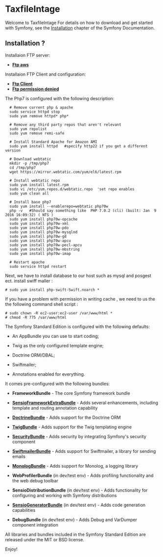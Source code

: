 TaxfileIntage
========================

Welcome to TaxfileIntage 
For details on how to download and get started with Symfony, see the
[Installation][1] chapter of the Symfony Documentation.

Installation ?
--------------
 
  Installaion FTP server:
  * [**Ftp aws**][14]
  
  Installaion FTP Client  and configuration: 
  * [**Ftp Client**][15]
  * [**Ftp  permission denied**][16]
  
  The Php7 is configured with the following description:
  
      # Remove current php & apache
      sudo service httpd stop
      sudo yum remove httpd* php* 
      
      # Remove any third party repos that aren't relevant
      sudo yum repolist
      sudo yum remove remi-safe
      
      # Install Standard Apache for Amazon AMI
      sudo yum install httpd   #specify http22 if you get a different version
      
      # Download webtatic
      mkdir -p /tmp/php7
      cd /tmp/php7
      wget https://mirror.webtatic.com/yum/el6/latest.rpm
      
      # Install webtatic repo
      sudo yum install latest.rpm
      sudo vi /etc/yum.repos.d/webtatic.repo  'set repo enables
      sudo yum clean all
      
      # Install base php7
      sudo yum install --enablerepo=webtatic php70w
      php -v   #Should say something like  PHP 7.0.2 (cli) (built: Jan  9 2016 16:09:32) ( NTS )
      sudo yum install php70w-opcache
      sudo yum install php70w-xml
      sudo yum install php70w-pdo
      sudo yum install php70w-mysqlnd
      sudo yum install php70w-gd
      sudo yum install php70w-apcu
      sudo yum install php70w-pecl-apcu
      sudo yum install php70w-mbstring
      sudo yum install php70w-imap
      
      # Restart apache
      sudo service httpd restart
      
   Next, we have to install database to our host such as mysql  and posgest ect.
   install swiff maller :  
    
    # sudo yum install php-swift-Swift.noarch * 
   If you have a problem with permission in writing cache , we need to us the the following command shell script :  
   
    # sudo chown -R ec2-user:ec2-user /var/www/html * 
    # chmod -R 775 /var/www/html 
   

  
  

The Symfony Standard Edition is configured with the following defaults:

  * An AppBundle you can use to start coding;

  * Twig as the only configured template engine;

  * Doctrine ORM/DBAL;

  * Swiftmailer;

  * Annotations enabled for everything.

It comes pre-configured with the following bundles:

  * **FrameworkBundle** - The core Symfony framework bundle

  * [**SensioFrameworkExtraBundle**][6] - Adds several enhancements, including
    template and routing annotation capability

  * [**DoctrineBundle**][7] - Adds support for the Doctrine ORM

  * [**TwigBundle**][8] - Adds support for the Twig templating engine

  * [**SecurityBundle**][9] - Adds security by integrating Symfony's security
    component

  * [**SwiftmailerBundle**][10] - Adds support for Swiftmailer, a library for
    sending emails

  * [**MonologBundle**][11] - Adds support for Monolog, a logging library

  * **WebProfilerBundle** (in dev/test env) - Adds profiling functionality and
    the web debug toolbar

  * **SensioDistributionBundle** (in dev/test env) - Adds functionality for
    configuring and working with Symfony distributions

  * [**SensioGeneratorBundle**][13] (in dev/test env) - Adds code generation
    capabilities

  * **DebugBundle** (in dev/test env) - Adds Debug and VarDumper component
    integration

All libraries and bundles included in the Symfony Standard Edition are
released under the MIT or BSD license.

Enjoy!


[1]:  https://symfony.com/doc/3.2/setup.html
[6]:  https://symfony.com/doc/current/bundles/SensioFrameworkExtraBundle/index.html
[7]:  https://symfony.com/doc/3.2/doctrine.html
[8]:  https://symfony.com/doc/3.2/templating.html
[9]:  https://symfony.com/doc/3.2/security.html
[10]: https://symfony.com/doc/3.2/email.html
[11]: https://symfony.com/doc/3.2/logging.html
[12]: https://symfony.com/doc/3.2/assetic/asset_management.html
[13]: https://symfony.com/doc/current/bundles/SensioGeneratorBundle/index.html
[14]: https://silicondales.com/tutorials/aws-ec2-tutorials/setup-ftp-sftp-aws-ec2-instance/
[15]: https://www.youtube.com/watch?v=e9BDvg42-JI
[16]: https://stackoverflow.com/questions/19648712/amazon-aws-filezilla-transfer-permission-denied
